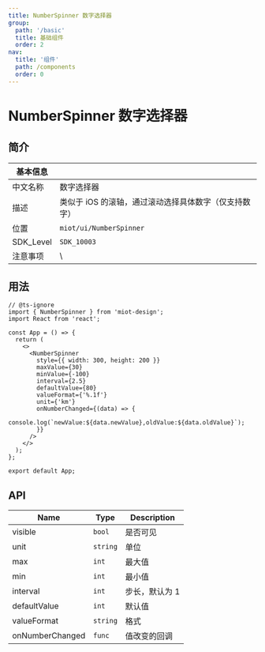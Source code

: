 ```yaml
---
title: NumberSpinner 数字选择器
group:
  path: '/basic'
  title: 基础组件
  order: 2
nav:
  title: '组件'
  path: /components
  order: 0
---
```


# NumberSpinner 数字选择器

## 简介

| 基本信息  |                                                       |
| --------- | ----------------------------------------------------- |
| 中文名称  | 数字选择器                                            |
| 描述      | 类似于 iOS 的滚轴，通过滚动选择具体数字（仅支持数字） |
| 位置      | `miot/ui/NumberSpinner`                               |
| SDK_Level | `SDK_10003`                                           |
| 注意事项  | \                                                     |

## 用法

```tsx
// @ts-ignore
import { NumberSpinner } from 'miot-design';
import React from 'react';

const App = () => {
  return (
    <>
      <NumberSpinner
        style={{ width: 300, height: 200 }}
        maxValue={30}
        minValue={-100}
        interval={2.5}
        defaultValue={80}
        valueFormat={'%.1f'}
        unit={'km'}
        onNumberChanged={(data) => {
          console.log(`newValue:${data.newValue},oldValue:${data.oldValue}`);
        }}
      />
    </>
  );
};

export default App;
```

## API

| Name            | Type                | Description    |
| --------------- | ------------------- | -------------- |
| visible         | <code>bool</code>   | 是否可见       |
| unit            | <code>string</code> | 单位           |
| max             | <code>int</code>    | 最大值         |
| min             | <code>int</code>    | 最小值         |
| interval        | <code>int</code>    | 步长，默认为 1 |
| defaultValue    | <code>int</code>    | 默认值         |
| valueFormat     | <code>string</code> | 格式           |
| onNumberChanged | <code>func</code>   | 值改变的回调   |
